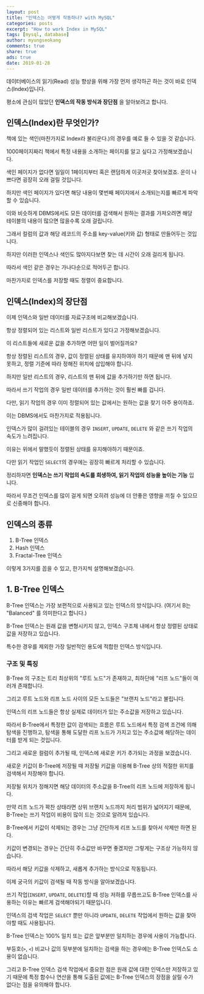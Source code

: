 ```yaml
---
layout: post
title: "인덱스는 어떻게 작동하나? with MySQL"
categories: posts
excerpt: "How to work Index in MySQL"
tags: [mysql, database]
author: myungseokang
comments: true
share: true
ads: true
date: 2019-01-28
---
```


데이터베이스의 읽기(Read) 성능 향상을 위해 가장 먼저 생각하곤 하는 것이 바로 인덱스(Index)입니다.

평소에 관심이 많았던 **인덱스의 작동 방식과 장단점** 을 알아보려고 합니다.


## 인덱스(Index)란 무엇인가?

책에 있는 색인(마찬가지로 Index라 불리운다.)의 경우를 예로 들 수 있을 것 같습니다.

1000페이지짜리 책에서 특정 내용을 소개하는 페이지를 알고 싶다고 가정해보겠습니다.

색인 페이지가 없다면 일일이 1페이지부터 혹은 랜덤하게 이곳저곳 찾아보겠죠. 운이 나쁘다면 굉장히 오래 걸릴 것입니다.

하지만 색인 페이지가 있다면 해당 내용이 몇번째 페이지에서 소개되는지를 빠르게 파악할 수 있습니다.

이와 비슷하게 DBMS에서도 모든 데이터를 검색해서 원하는 결과를 가져오려면 해당 테이블의 내용이 많으면 많을수록 오래 걸립니다.

그래서 컬럼의 값과 해당 레코드의 주소를 key-value(키와 값) 형태로 만들어두는 것입니다.

하지만 이러한 인덱스나 색인도 많아지다보면 찾는 데 시간이 오래 걸리게 됩니다.

따라서 색인 같은 경우는 가나다순으로 적어두곤 합니다.

마찬가지로 인덱스를 저장할 때도 정렬이 중요합니다.

## 인덱스(Index)의 장단점

이제 인덱스와 일반 데이터를 자료구조에 비교해보겠습니다.

항상 정렬되어 있는 리스트와 일반 리스트가 있다고 가정해보겠습니다.

이 리스트들에 새로운 값을 추가하면 어떤 일이 벌어질까요?

항상 정렬된 리스트의 경우, 값이 정렬된 상태를 유지하여야 하기 때문에 맨 뒤에 넣지 못하고, 정렬 기준에 따라 정해진 위치에 삽입해야 합니다.

하지만 일반 리스트의 경우, 리스트의 맨 뒤에 값을 추가하기만 하면 됩니다.

따라서 쓰기 작업의 경우 일반 데이터를 추가하는 것이 훨씬 빠를 겁니다.

다만, 읽기 작업의 경우 이미 정렬되어 있는 값에서는 원하는 값을 찾기 아주 용이하죠.

이는 DBMS에서도 마찬가지로 적용됩니다.

인덱스가 많이 걸려있는 테이블의 경우 `INSERT`, `UPDATE`, `DELETE` 와 같은 쓰기 작업의 속도가 느려집니다.

이유는 위에서 말했듯이 정렬된 상태를 유지해야하기 때문이죠.

다만 읽기 작업인 `SELECT`의 경우에는 굉장히 빠르게 처리할 수 있습니다.

정리하자면 **인덱스는 쓰기 작업의 속도를 희생하여, 읽기 작업의 성능을 높이는 기능** 입니다.

따라서 무조건 인덱스를 많이 걸게 되면 오히려 성능에 더 안좋은 영향을 끼칠 수 있으므로 신중해야 합니다.

## 인덱스의 종류

1. B-Tree 인덱스
2. Hash 인덱스
3. Fractal-Tree 인덱스

이렇게 3가지를 꼽을 수 있고, 한가지씩 설명해보겠습니다.

## 1. B-Tree 인덱스

B-Tree 인덱스는 가장 보편적으로 사용되고 있는 인덱스의 방식입니다. (여기서 B는 "Balanced" 를 의미한다고 합니다.)

B-Tree 인덱스는 원래 값을 변형시키지 않고, 인덱스 구조체 내에서 항상 정렬된 상태로 값을 저장하고 있습니다.

특수한 경우를 제외한 가장 일반적인 용도에 적합한 인덱스 방식입니다.

### 구조 및 특징

B-Tree 의 구조는 트리 최상위의 "루트 노드"가 존재하고, 최하단에 "리프 노드"들이 여러개 존재합니다.

그리고 루트 노드와 리프 노드 사이의 모든 노드들은 "브랜치 노드"라고 불립니다.

인덱스의 리프 노드들은 항상 실제로 데이터가 있는 주소값을 저장하고 있습니다.

따라서 B-Tree에서 특정한 값이 검색되는 흐름은 루트 노드에서 특정 검색 조건에 의해 탐색을 진행하고, 탐색을 통해 도달한 리프 노드가 가지고 있는 주소값에 해당하는 데이터를 받게 되는 것입니다.

그리고 새로운 컬럼이 추가될 때, 인덱스에 새로운 키가 추가되는 과정을 보겠습니다.

새로운 키값이 B-Tree에 저장될 때 저장될 키값을 이용해 B-Tree 상의 적절한 위치를 검색해서 저장해야 합니다.

저장될 위치가 정해지면 해당 데이터의 주소값을 B-Tree의 리프 노드에 저장하게 됩니다.

만약 리프 노드가 꽉찬 상태라면 상위 브랜치 노드까지 처리 범위가 넓어지기 때문에, B-Tree는 쓰기 작업이 비용이 많이 드는 것으로 알려져 있습니다.

B-Tree에서 키값이 삭제되는 경우는 그냥 간단하게 리프 노드를 찾아서 삭제만 하면 된다.

키값이 변경되는 경우는 간단히 주소값만 바꾸면 좋겠지만 그렇게는 구조상 가능하지 않습니다.

따라서 해당 키값을 삭제하고, 새롭게 추가하는 방식으로 작동됩니다.

이제 궁극의 키값이 검색될 때 작동 방식을 알아보겠습니다.

쓰기 작업(`INSERT`, `UPDATE`, `DELETE`)할 때 성능 저하를 무릅쓰고도 B-Tree 인덱스를 사용하는 이유는 빠르게 검색해야되기 때문입니다.

인덱스의 검색 작업은 `SELECT` 뿐만 아니라 `UPDATE`, `DELETE` 작업에서 원하는 값을 찾아야할 때도 사용됩니다.

B-Tree 인덱스는 100% 일치 또는 값은 앞부분만 일치하는 경우에 사용이 가능합니다.

부등호(`>`, `<`) 비교나 값의 뒷부분에 일치하는 검색을 하는 경우에는 B-Tree 인덱스도 소용이 없습니다.

그리고 B-Tree 인덱스 검색 작업에서 중요한 점은 원래 값에 대한 인덱스만 저장하고 있기 때문에 특정 함수나 연산을 통해 도출된 값에는 B-Tree 인덱스의 장점을 살릴 수가 없다는 점을 유의해야 합니다.


